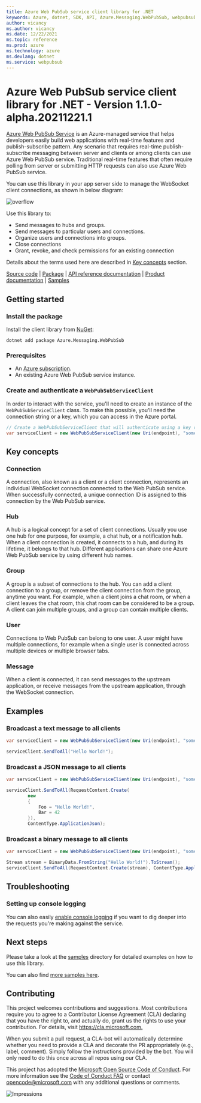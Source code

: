 ```yaml
---
title: Azure Web PubSub service client library for .NET
keywords: Azure, dotnet, SDK, API, Azure.Messaging.WebPubSub, webpubsub
author: vicancy
ms.author: vicancy
ms.date: 12/22/2021
ms.topic: reference
ms.prod: azure
ms.technology: azure
ms.devlang: dotnet
ms.service: webpubsub
---
```

# Azure Web PubSub service client library for .NET - Version 1.1.0-alpha.20211221.1 


[Azure Web PubSub Service](https://aka.ms/awps/doc) is an Azure-managed service that helps developers easily build web applications with real-time features and publish-subscribe pattern. Any scenario that requires real-time publish-subscribe messaging between server and clients or among clients can use Azure Web PubSub service. Traditional real-time features that often require polling from server or submitting HTTP requests can also use Azure Web PubSub service.

You can use this library in your app server side to manage the WebSocket client connections, as shown in below diagram:

![overflow](https://user-images.githubusercontent.com/668244/140014067-25a00959-04dc-47e8-ac25-6957bd0a71ce.png)

Use this library to:

- Send messages to hubs and groups.
- Send messages to particular users and connections.
- Organize users and connections into groups.
- Close connections
- Grant, revoke, and check permissions for an existing connection

Details about the terms used here are described in [Key concepts](#key-concepts) section.

[Source code](https://github.com/Azure/azure-sdk-for-net/blob/main/sdk/webpubsub/Azure.Messaging.WebPubSub/src) |
[Package](https://www.nuget.org/packages/Azure.Messaging.WebPubSub) |
[API reference documentation](https://aka.ms/awps/sdk/csharp) |
[Product documentation](https://aka.ms/awps/doc) |
[Samples][samples_ref]

## Getting started

### Install the package

Install the client library from [NuGet](https://www.nuget.org/):

```dotnetcli
dotnet add package Azure.Messaging.WebPubSub
```

### Prerequisites

- An [Azure subscription][azure_sub].
- An existing Azure Web PubSub service instance.

### Create and authenticate a `WebPubSubServiceClient`

In order to interact with the service, you'll need to create an instance of the `WebPubSubServiceClient` class. To make this possible, you'll need the connection string or a key, which you can access in the Azure portal.

```C# Snippet:WebPubSubAuthenticate
// Create a WebPubSubServiceClient that will authenticate using a key credential.
var serviceClient = new WebPubSubServiceClient(new Uri(endpoint), "some_hub", new AzureKeyCredential(key));
```

## Key concepts

### Connection

A connection, also known as a client or a client connection, represents an individual WebSocket connection connected to the Web PubSub service. When successfully connected, a unique connection ID is assigned to this connection by the Web PubSub service.

### Hub

A hub is a logical concept for a set of client connections. Usually you use one hub for one purpose, for example, a chat hub, or a notification hub. When a client connection is created, it connects to a hub, and during its lifetime, it belongs to that hub. Different applications can share one Azure Web PubSub service by using different hub names.

### Group

A group is a subset of connections to the hub. You can add a client connection to a group, or remove the client connection from the group, anytime you want. For example, when a client joins a chat room, or when a client leaves the chat room, this chat room can be considered to be a group. A client can join multiple groups, and a group can contain multiple clients.

### User

Connections to Web PubSub can belong to one user. A user might have multiple connections, for example when a single user is connected across multiple devices or multiple browser tabs.

### Message

When a client is connected, it can send messages to the upstream application, or receive messages from the upstream application, through the WebSocket connection.

## Examples

### Broadcast a text message to all clients

```C# Snippet:WebPubSubHelloWorld
var serviceClient = new WebPubSubServiceClient(new Uri(endpoint), "some_hub", new AzureKeyCredential(key));

serviceClient.SendToAll("Hello World!");
```

### Broadcast a JSON message to all clients

```C# Snippet:WebPubSubSendJson
var serviceClient = new WebPubSubServiceClient(new Uri(endpoint), "some_hub", new AzureKeyCredential(key));

serviceClient.SendToAll(RequestContent.Create(
        new
        {
            Foo = "Hello World!",
            Bar = 42
        }),
        ContentType.ApplicationJson);
```

### Broadcast a binary message to all clients

```C# Snippet:WebPubSubSendBinary
var serviceClient = new WebPubSubServiceClient(new Uri(endpoint), "some_hub", new AzureKeyCredential(key));

Stream stream = BinaryData.FromString("Hello World!").ToStream();
serviceClient.SendToAll(RequestContent.Create(stream), ContentType.ApplicationOctetStream);
```

## Troubleshooting

### Setting up console logging

You can also easily [enable console logging](https://github.com/Azure/azure-sdk-for-net/blob/main/sdk/core/Azure.Core/samples/Diagnostics.md#logging) if you want to dig deeper into the requests you're making against the service.

## Next steps

Please take a look at the
[samples][samples_ref]
directory for detailed examples on how to use this library.

You can also find [more samples here][awps_sample].

## Contributing

This project welcomes contributions and suggestions.
Most contributions require you to agree to a Contributor License Agreement (CLA) declaring that you have the right to, and actually do, grant us the rights to use your contribution.
For details, visit <https://cla.microsoft.com.>

When you submit a pull request, a CLA-bot will automatically determine whether you need to provide a CLA and decorate the PR appropriately (e.g., label, comment).
Simply follow the instructions provided by the bot.
You will only need to do this once across all repos using our CLA.

This project has adopted the [Microsoft Open Source Code of Conduct](https://opensource.microsoft.com/codeofconduct/).
For more information see the [Code of Conduct FAQ](https://opensource.microsoft.com/codeofconduct/faq/) or contact [opencode@microsoft.com](mailto:opencode@microsoft.com) with any additional questions or comments.

![Impressions](https://azure-sdk-impressions.azurewebsites.net/api/impressions/azure-sdk-for-net%2Fsdk%2Ftemplate%2FAzure.Template%2FREADME.png)

[azure_sub]: https://azure.microsoft.com/free/dotnet/
[samples_ref]: https://github.com/Azure/azure-sdk-for-net/blob/main/sdk/webpubsub/Azure.Messaging.WebPubSub/tests/Samples/
[awps_sample]: https://github.com/Azure/azure-webpubsub/tree/main/samples/csharp

